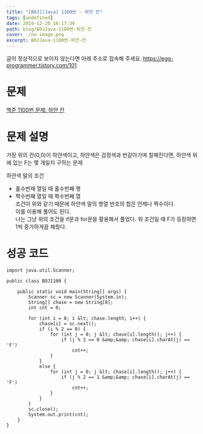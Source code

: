 ```yaml
---
title: "[BOJ][Java] 1100번 - 하얀 칸"
tags: [undefined]
date: 2019-12-20 16:17:39
path: blog/BOJJava-1100번-하얀-칸
cover: ./no-image.png
excerpt: BOJJava-1100번-하얀-칸
---
```

글이 정상적으로 보이지 않는다면 아래 주소로 접속해 주세요.
https://egg-programmer.tistory.com/101
# 문제

[백준 1100번 문제: 하얀 칸](https://www.acmicpc.net/problem/1100)

# 문제 설명

가장 위의 칸(0,0)이 하얀색이고, 하얀색은 검정색과 번갈아가며 칠해진다면, 하얀색 위에 있는 F는 몇 개일지 구하는 문제

하얀색 말의 조건

*   홀수번재 열일 때 홀수번째 행
*   짝수번째 열일 때 짝수번째 열  
    조건이 위와 같기 때문에 하얀색 말의 행열 번호의 합은 언제나 짝수이다.  
    이를 이용해 풀어도 된다.  
    나는 그냥 위의 조건을 if문과 for문을 활용해서 풀었다. 위 조건일 때 F가 등장하면 1씩 증가하게끔 해줬다.

# 성공 코드

    import java.util.Scanner;
    
    public class BOJ1100 {
    
        public static void main(String[] args) {
            Scanner sc = new Scanner(System.in);
            String[] chase = new String[8];
            int cnt = 0;
    
            for (int i = 0; i &lt; chase.length; i++) {
                chase[i] = sc.next();
                if (i % 2 == 0) {
                    for (int j = 0; j &lt; chase[i].length(); j++) {
                        if (j % 2 == 0 &amp;&amp; chase[i].charAt(j) == 'F')
                            cnt++;
                    }
                }
                else {
                    for (int j = 0; j &lt; chase[i].length(); j++) {
                        if (j % 2 == 1 &amp;&amp; chase[i].charAt(j) == 'F')
                            cnt++;
                    }
                }
            }
            sc.close();
            System.out.print(cnt);
        }
    }